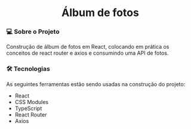 <h1 align="center">
  Álbum de fotos
</h1>

### 💻 Sobre o Projeto
Construção de álbum de fotos em React, colocando em prática os conceitos de react router e axios e consumindo uma API de fotos.
### 🛠 Tecnologias 
As seguintes ferramentas estão sendo usadas na construção do projeto:

* React
* CSS Modules
* TypeScript
* React Router
* Axios
